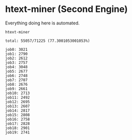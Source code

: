 # htext-miner (Second Engine)

Everything doing here is automated.

```
htext-miner

total: 55057/71225 (77.3001053001053%)

job0: 3021
job1: 2790
job2: 2612
job3: 2757
job4: 3048
job5: 2677
job6: 2748
job7: 2707
job8: 2676
job9: 2661
job10: 2713
job11: 2492
job12: 2695
job13: 2607
job14: 2817
job15: 2808
job16: 2758
job17: 2828
job18: 2901
job19: 2741
```